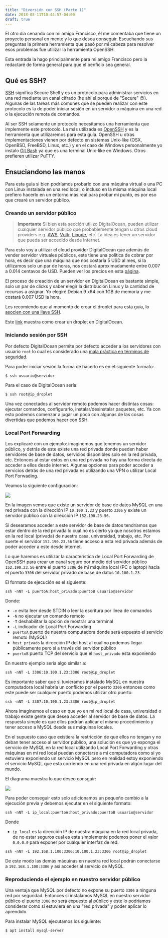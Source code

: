 ```yaml
---
title: "Diversión con SSH (Parte 1)"
date: 2018-08-11T10:44:57-04:00
draft: true
---
```


El otro día cenando con mi amigo Francisco, él me comentaba que tiene un proyecto personal en mente y lo que desea conseguir. Escuchando sus preguntas la primera herramienta que pasó por mi cabeza para resolver esos problemas fue utilizar la herramienta OpenSSH.

Esta entrada la hago principalmente para mi amigo Francisco pero la redactaré de forma general para que el benficio sea general.

## Qué es SSH?
[SSH](https://es.wikipedia.org/wiki/Secure_Shell) significa Secure Shell y es un protocolo para administrar servicios en una red mediante un canal cifrado (he ahí el porqué de "Secure" :wink:). Algunas de las tareas más comunes que se pueden realizar con este protocolo es la de poder iniciar sesión en un servidor o máquina en una red o la ejecución remota de comandos.

Al ser SSH solamente un protocolo necesitamos una herramienta que implemente este protocolo. La más utilizada es [OpenSSH](https://es.wikipedia.org/wiki/OpenSSH) y es la herramienta que utilizaremos para esta guía. OpenSSH u otras implementaciones vienen por defecto en sistemas Unix-like (OSX, OpenBSD, FreeBSD, Linux, etc.) y en el caso de Windows personalmente yo instalo [Git Bash](https://git-scm.com/downloads) ya que es una terminal Unix-like en Windows. Otros prefieren utilizar PuTTY.

## Ensuciandono las manos
Para esta guía si bien podríamos probarlo con una máquina virtual o una PC con Linux instalada en una red local, o incluso en la misma máquina local prefiero hacerlo en un entorno más real para probar mi punto, es por eso que crearé un servidor público.

### Creando un servidor público
> **Importante** Si bien esta sección utilizo DigitalOcean, pueden utilizar cualquier servidor público que probablemente tengan u otros cloud providers e.g. [AWS](https://aws.amazon.com/free), [Vultr](https://www.vultr.com/promo25b?service=promo25b), [Linode](https://welcome.linode.com/), etc. La idea es tener un servidor que pueda ser accedido desde internet.

Para esto voy a utilizar el cloud provider DigitalOcean que además de vender servidor virtuales públicos, este tiene una política de cobrar por hora, es decir que una máquina que nos costaría 5 USD al mes, si la utilizamos solo un par de horas, nos costará aproximadamente entre 0.007 a 0.014 centavos de USD. Pueden ver los precios en esta [página](https://www.digitalocean.com/pricing/).

El proceso de creación de un servidor en DigitalOcean es bastante simple, solo un par de clicks y saber elegir la distribución Linux y la cantidad de recursos a asignar. Yo elegiré Debian 9 x64 con 1GB de memoria y me costará 0.007 USD la hora.

Les recomiendo que al momento de crear el droplet para esta guía, lo [asocien con una llave SSH](https://www.digitalocean.com/docs/droplets/how-to/add-ssh-keys/).

Este [link](https://www.digitalocean.com/docs/droplets/how-to/create/) muestra como crear un droplet en DigitalOcean.

### Iniciando sesión por SSH
<!-- TODO: Make a post for cloudinit on digitalocean -->
Por defecto DigitalOcean permite por defecto acceder a los servidores con usuario `root` lo cual es considerado una [mala práctica en términos de seguridad](https://unix.stackexchange.com/questions/82626/why-is-root-login-via-ssh-so-bad-that-everyone-advises-to-disable-it).

Para poder iniciar sesión la forma de hacerlo es en el siguiente formato:

```
$ ssh usuario@servidor
```

Para el caso de DigitalOcean sería:

```
$ ssh root@ip_droplet
```

Una vez conectados al servidor remoto podemos hacer distintas cosas: ejecutar comandos, configurarlo, instalar/desinstalar paquetes, etc. Ya con esto podemos comenzar a jugar un poco con algunas de las cosas divertidas que podemos hacer con SSH.

### Local Port Forwarding
Los explicaré con un ejemplo: imaginemos que tenemos un servidor público, y detrás de este existe una red privada donde pueden haber servidores de base de datos, servicios disponibles solo en la red privada, etc. Entonces al estar estos en una red privada no hay una forma directa de acceder a ellos desde internet. Algunas opciones para poder acceder a servicios detrás de una red privada es utilizando una VPN o utilizar Local Port Forwading.

Veamos la siguiente configuración:

![](/img/ssh_guide_1.png)

En la imagen vemos que existe un servidor de base de datos MySQL en una red privada con la dirección IP `10.100.1.23` y puerto `3306` y existe un servidor público con la dirección IP `152.190.23.56`.

Si desearamos acceder a este servidor de base de datos tendríamos que estar dentro de la red privada lo cual no es cierto ya que nosotros estamos en la red local (privada) de nuestra casa, universidad, trabajo, etc. Por suerte el servidor `152.190.23.56` tiene acceso a esta red privada además de poder acceder a este desde internet.

Lo que haremos es utilizar la característica de Local Port Forwarding de OpenSSH para crear un canal seguro por medio del servidor público `152.190.23.56` entre el puerto `3306` de mi máquina local (PC o laptop) hacia el puerto `3306` del servidor privado de base de datos `10.100.1.23`.

El formato de ejecución es el siguiente:

```
ssh -nNT -L puertoA:host_privado:puertoB usuario@servidor
```

Donde:

- `-n` evita leer desde STDIN o leer la escritura por línea de comandos
- `-N` no ejecutar un comando remoto
- `-T` deshabilitar la opción de mostrar una terminal
- `-L` indicador de Local Port Forwarding
- `puertoA` puerto de nuestra computadora donde será expuesto el servicio remoto (MySQL)
- `host_privado` la dirección IP del host al cual no podemos llegar públicamente pero si a través del servidor público
- `puertoB` puerto TCP del servicio que el `host_privado` esta exponiendo

En nuestro ejemplo sería algo similar a:

```
ssh -nNT -L 3306:10.100.1.23:3306 root@ip_droplet
```

Es importante saber que si tuvieramos instalado MySQL en nuestra computadora local habría un conflicto por el puerto `3306` entonces como este puede ser cualquier puerto podemos utilizar otro puerto:

```
ssh -nNT -L 3307:10.100.1.23:3306 root@ip_droplet
```

Ahora imaginemos el caso en que yo en mi red local de casa, universidad o trabajo existe gente que desea acceder al servidor de base de datos. La respuesta simple es que ellos podrían aplicar el mismo procedimiento y tener acceso a MySQL desde sus máquinas locales.

En el supuesto caso que existiera la restricción de que ellos no tengan y no deban tener acceso al servidor público, una solución es que yo exponga el servicio de MySQL en la red local utilizando Local Port Forwarding y otras máquinas en mi red local puedan conectarse a mi computadora como si yo estuviera exponiendo un servicio MySQL pero en realidad estoy exponiendo el servicio MySQL que esta corriendo en una red privada en algún lugar del mundo.

El diagrama muestra lo que deseo consguir:

![](/img/ssh_guide_2.png)

Para poder conseguir esto solo adicionamos un pequeño cambio a la ejecución previa y debemos ejecutar en el siguiente formato:

```
ssh -nNT -L ip_local:puertoA:host_privado:puertoB usuario@servidor
```
Donde

- `ip_local` es la dirección IP de nuestra máquina en la red local privada, de no estar seguros cual es esta simplemente podemos poner el valor `0.0.0.0` para exponer por cualquier interfaz de red.

```
ssh -nNT -L 192.168.1.100:3306:10.100.1.23:3306 root@ip_droplet
```
De este modo las demás máquinas en nuestra red local podrán conectarse a `192.168.1.100:3306` y así acceder al servicio de MySQL.

### Reproduciendo el ejemplo en nuestro servidor público
Una ventaja que MySQL por defecto no expone su puerto `3306` a ninguna red por seguridad. Entonces si instalamos MySQL en nuestro servidor público el puerto `3306` no será expuesto al público y este lo podríamos considerar como si estuviera en una "red privada" y poder aplicar lo aprendido.

Para instalar MySQL ejecutamos los siguiente:

```
$ apt install mysql-server
```



